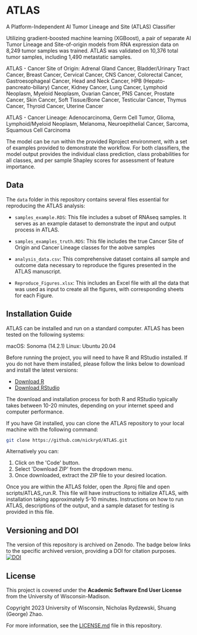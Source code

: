 # ATLAS
A Platform-Independent AI Tumor Lineage and Site (ATLAS) Classifier

Utilizing gradient-boosted machine learning (XGBoost), a pair of separate AI Tumor Lineage and Site-of-origin models from RNA expression data on 8,249 tumor samples was trained. ATLAS was validated on 10,376 total tumor samples, including 1,490 metastatic samples.

ATLAS - Cancer Site of Origin: Adrenal Gland Cancer, Bladder/Urinary Tract Cancer, Breast Cancer, Cervical Cancer, CNS Cancer, Colorectal Cancer, Gastroesophageal Cancer, Head and Neck Cancer, HPB (Hepato-pancreato-biliary) Cancer, Kidney Cancer, Lung Cancer, Lymphoid Neoplasm, Myeloid Neoplasm, Ovarian Cancer, PNS Cancer, Prostate Cancer, Skin Cancer, Soft Tissue/Bone Cancer, Testicular Cancer, Thymus Cancer, Thyroid Cancer, Uterine Cancer

ATLAS - Cancer Lineage: Adenocarcinoma, Germ Cell Tumor, Glioma, Lymphoid/Myeloid Neoplasm, Melanoma, Neuroepithelial Cancer, Sarcoma, Squamous Cell Carcinoma

The model can be run within the provided Rproject environment, with a set of examples provided to demonstrate the workflow. For both classifiers, the model output provides the individual class prediction, class probabilities for all classes, and per sample Shapley scores for assessment of feature importance.

## Data

The `data` folder in this repository contains several files essential for reproducing the ATLAS analysis:

- `samples_example.RDS`: This file includes a subset of RNAseq samples. It serves as an example dataset to demonstrate the input and output process in ATLAS.

- `samples_examples_truth.RDS`: This file includes the true Cancer Site of Origin and Cancer Lineage classes for the aobve samples

- `analysis_data.csv`: This comprehensive dataset contains all sample and outcome data necessary to reproduce the figures presented in the ATLAS manuscript.

- `Reproduce_Figures.xlsx`: This includes an Excel file with all the data that was used as input to create all the figures, with corresponding sheets for each Figure.

## Installation Guide
ATLAS can be installed and run on a standard computer. ATLAS has been tested on the following systems:

macOS: Sonoma (14.2.1)
Linux: Ubuntu 20.04

Before running the project, you will need to have R and RStudio installed. If you do not have them installed, please follow the links below to download and install the latest versions:

- [Download R](https://cran.r-project.org/)
- [Download RStudio](https://www.rstudio.com/products/rstudio/download/)

The download and installation process for both R and RStudio typically takes between 10-20 minutes, depending on your internet speed and computer performance.

If you have Git installed, you can clone the ATLAS repository to your local machine with the following command:

```bash
git clone https://github.com/nickryd/ATLAS.git
```

Alternatively you can:
1. Click on the 'Code' button.
2. Select 'Download ZIP' from the dropdown menu.
3. Once downloaded, extract the ZIP file to your desired location.

Once you are within the ATLAS folder, open the .Rproj file and open scripts/ATLAS_run.R. This file will have instructions to initialize ATLAS, with installation taking approximately 5-10 minutes. Instructions on how to run ATLAS, descriptions of the output, and a sample dataset for testing is provided in this file.

## Versioning and DOI
The version of this repository is archived on Zenodo. The badge below links to the specific archived version, providing a DOI for citation purposes.
[![DOI](https://zenodo.org/badge/726159209.svg)](https://zenodo.org/doi/10.5281/zenodo.10519785)

## License
This project is covered under the **Academic Software End User License** from the University of Wisconsin-Madison.

Copyright 2023 University of Wisconsin, Nicholas Rydzewski, Shuang (George) Zhao.

For more information, see the [LICENSE.md](LICENSE.md) file in this repository.